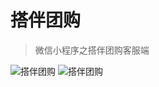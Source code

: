 # 搭伴团购

> 微信小程序之搭伴团购客服端

![搭伴团购](https://raw.githubusercontent.com/xupp/xiaochengxu/master/index.PNG)
![搭伴团购](https://raw.githubusercontent.com/xupp/xiaochengxu/master/mine.PNG)